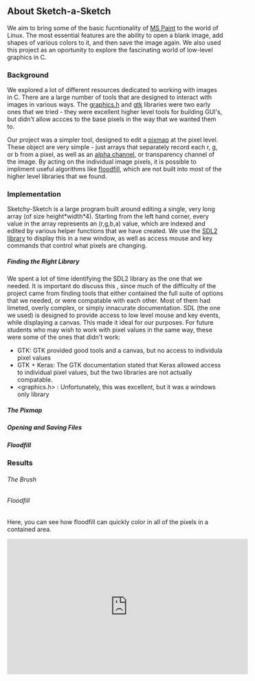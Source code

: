 ## About Sketch-a-Sketch

We aim to bring some of the basic fucntionality of [MS Paint](https://en.wikipedia.org/wiki/Microsoft_Paint) to the world of Linux. The most essential features are the ability to open a blank image, add shapes of various colors to it, and then save the image again. We also used this project as an oportunity to explore the fascinating world of low-level graphics in C.

### Background

We explored a lot of different resources dedicated to working with images in C. There are a large number of tools that are designed to interact with images in various ways. The [graphics.h](http://www.programmingsimplified.com/c/graphics.h) and [gtk](https://developer.gnome.org/gtk-tutorial/stable/) libraries were two early ones that we tried - they were excellent higher level tools for building GUI's, but didn't allow accces to the base pixels in the way that we wanted them to.

Our project was a simpler tool, designed to edit a [pixmap](https://en.wiktionary.org/wiki/pixmap) at the pixel level. These object are very simple - just arrays that separately record each r, g, or b from a pixel, as well as an [alpha channel](https://en.wikipedia.org/wiki/Alpha_compositing), or transparency channel of the image. By acting on the individual image pixels, it is possible to impliment useful algorithms like [floodfill](https://en.wikipedia.org/wiki/Flood_fill), which are not built into most of the higher level libraries that we found.

### Implementation
Sketchy-Sketch is a large program built around editing a single, very long array (of size height\*width\*4). Starting from the left hand corner, every value in the array represents an (r,g,b,a) value, which are indexed and edited by various helper functions that we have created. We use the [SDL2 library](https://wiki.libsdl.org/) to display this in a new window, as well as access mouse and key commands that control what pixels are changing.

##### Finding the Right Library
We spent a lot of time identifying the SDL2 library as the one that we needed. It is important do discuss this , since much of the difficulty of the project came from finding tools that either contained the full suite of options that we needed, or were compatable with each other. Most of them had limeted, overly complex, or simply innacurate documentation. SDL (the one we used) is designed to provide access to low level mouse and key events, while displaying a canvas. This made it ideal for our purposes. For future students who may wish to work with pixel values in the same way, these were some of the ones that didn't work:

- GTK: GTK provided good tools and a canvas, but no access to individula pixel values
- GTK + Keras: The GTK documentation stated that Keras allowed access to individual pixel values, but the two libraries are not actually compatable. 
- \<graphics.h\> : Unfortunately, this was excellent, but it was a windows only library

##### The Pixmap

##### Opening and Saving Files

##### Floodfill

### Results

###### The Brush

###### Floodfill

Here, you can see how floodfill can quickly color in all of the pixels in a contained area.
<iframe width="560" height="315" src="https://www.youtube.com/embed/rpH6GT8m4so" frameborder="0" allowfullscreen></iframe>
